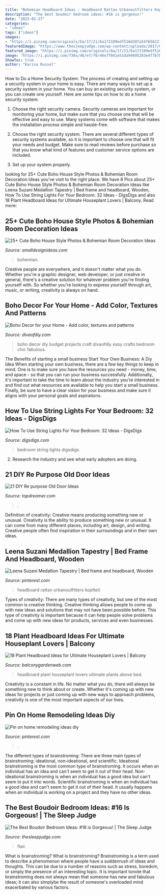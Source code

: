 ```yaml
---
title: "Bohemian Headboard Ideas : Headboard Rattan Urbanoutfitters Kopfteil"
description: "The best boudoir bedroom ideas: #16 is gorgeous!"
date: "2023-01-27"
categories:
- "ideas"
tags: ["ideas"]
images:
- "https://i.pinimg.com/originals/6a/17/21/6a172109edf516d387a54f656221c4f6.png"
featuredImage: "https://www.thesleepjudge.com/wp-content/uploads/2017/08/Bohemian-Flair.jpg"
featured_image: "https://i.pinimg.com/originals/6a/17/21/6a172109edf516d387a54f656221c4f6.png"
image: "https://i.pinimg.com/736x/46/e7/f0/46e7f041e51da94695203e4f7b7b9a2b.jpg"
ShowToc: true
author: "Karina Russel"
---
```



How to Do a Home Security System: The process of creating and setting up a security system in your home is easy.
There are many ways to set up a security system in your home. You can buy an existing security system, or you can create one yourself. Here are some tips on how to do a home security system:
1. Choose the right security camera. Security cameras are important for monitoring your home, but make sure that you choose one that will be effective and easy to use. Many systems come with software that makes the installation process simple and hassle-free.

2. Choose the right security system. There are several different types of security systems available, so it is important to choose one that will fit your needs and budget. Make sure to read reviews before purchase so that you know what kind of features and customer service options are included.

3. Set up your system properly.

	

		
looking for 25+ Cute Boho House Style Photos &amp; Bohemian Room Decoration Ideas you've visit to the right place. We have 8 Pics about 25+ Cute Boho House Style Photos &amp; Bohemian Room Decoration Ideas like Leena Suzani Medallion Tapestry | Bed frame and headboard, Wooden, How To Use String Lights For Your Bedroom: 32 Ideas - DigsDigs and also 18 Plant Headboard Ideas for Ultimate Houseplant Lovers | Balcony. Read more:
		
    
## 25+ Cute Boho House Style Photos &amp; Bohemian Room Decoration Ideas

<img loading=lazy src="https://www.smalldesignideas.com/wp-content/uploads/2018/01/boho_house_026-min.jpg" onerror="this.onerror=null;this.src='https://tse4.mm.bing.net/th?id=OIP.NWlWeFR2gX1zmktXKwr7_QHaJ8&amp;pid=15.1';" alt="25+ Cute Boho House Style Photos &amp; Bohemian Room Decoration Ideas">

_Source: smalldesignideas.com_

>bohemian. 

	

Creative people are everywhere, and it doesn't matter what you do. Whether you're a graphic designer, web developer, or just creative in general, there's a creative solution for whatever problem you're finding yourself with. So whether you're looking to express yourself through art, music, or writing, creativity is always on hand.

    
## Boho Decor For Your Home - Add Color, Textures And Patterns

<img loading=lazy src="http://divaofdiy.com/wp-content/uploads/2018/03/www.leanelee.com_.png" onerror="this.onerror=null;this.src='https://tse3.mm.bing.net/th?id=OIP.Grs32Wok686zfJs7lRO-3QHaLG&amp;pid=15.1';" alt="Boho Decor for your Home - Add color, textures and patterns">

_Source: divaofdiy.com_

>boho decor diy budget projects craft divaofdiy easy crafts bedroom chic fabulous. 

	

The Benefits of starting a small business
Start Your Own Business: A Diy Idea 
When starting your own business, there are a few key things to keep in mind. One is to make sure you have the resources you need - money, time, and space - so that you can run your business successfully. Additionally, it's important to take the time to learn about the industry you're interested in and find out what resources are available to help you start a small business. Finally, be sure to have a clear vision for your business and make sure it aligns with your personal goals and aspirations.

    
## How To Use String Lights For Your Bedroom: 32 Ideas - DigsDigs

<img loading=lazy src="https://www.digsdigs.com/photos/how-to-use-string-lights-for-your-bedroom-ideas-18-554x831.jpg" onerror="this.onerror=null;this.src='https://tse2.mm.bing.net/th?id=OIP.MwStiZgjDQuNY3bJrGmW8AHaLH&amp;pid=15.1';" alt="How To Use String Lights For Your Bedroom: 32 Ideas - DigsDigs">

_Source: digsdigs.com_

>bedroom string lights digsdigs. 

	

2. Research the industry and see what early adopters are doing.

    
## 21 DIY Re Purpose Old Door Ideas

<img loading=lazy src="https://topdreamer.com/wp-content/uploads/2013/08/door22.jpg" onerror="this.onerror=null;this.src='https://tse2.mm.bing.net/th?id=OIP.qvYbAp37lBOSELW79oM96AHaLH&amp;pid=15.1';" alt="21 DIY Re purpose Old Door Ideas">

_Source: topdreamer.com_

>. 

	

Definition of creativity: Creative means producing something new or unusual.
Creativity is the ability to produce something new or unusual. It can come from many different places, including art, design, and writing. Creative people often find inspiration in their surroundings and in their own ideas.

    
## Leena Suzani Medallion Tapestry | Bed Frame And Headboard, Wooden

<img loading=lazy src="https://i.pinimg.com/originals/6a/17/21/6a172109edf516d387a54f656221c4f6.png" onerror="this.onerror=null;this.src='https://tse2.mm.bing.net/th?id=OIP.AGkRiTVFnl9sDOxKc6mx9gHaLH&amp;pid=15.1';" alt="Leena Suzani Medallion Tapestry | Bed frame and headboard, Wooden">

_Source: pinterest.com_

>headboard rattan urbanoutfitters kopfteil. 

	

Types of creativity:
There are many types of creativity, but one of the most common is creative thinking. Creative thinking allows people to come up with new ideas and solutions that may not have been possible before. This type of creativity is important because it can help people solve problems and come up with new ideas for products, services and even businesses.

    
## 18 Plant Headboard Ideas For Ultimate Houseplant Lovers | Balcony

<img loading=lazy src="https://balconygardenweb-lhnfx0beomqvnhspx.netdna-ssl.com/wp-content/uploads/2020/12/3Plant-Headboard-Ideas.jpg" onerror="this.onerror=null;this.src='https://tse2.mm.bing.net/th?id=OIP.gCOsnCxmcN38L-ICbF362AHaHa&amp;pid=15.1';" alt="18 Plant Headboard Ideas for Ultimate Houseplant Lovers | Balcony">

_Source: balconygardenweb.com_

>headboard plant houseplant lovers ultimate plants above bed. 

	

Creativity is a constant in life. No matter what you do, there will always be something new to think about or create. Whether it's coming up with new ideas for projects or just coming up with new ways to approach problems, creativity is one of the most important aspects of our lives.

    
## Pin On Home Remodeling Ideas Diy

<img loading=lazy src="https://i.pinimg.com/736x/46/e7/f0/46e7f041e51da94695203e4f7b7b9a2b.jpg" onerror="this.onerror=null;this.src='https://tse1.mm.bing.net/th?id=OIP.8kcJW_EQUs3uMNuxBC9fUwHaLG&amp;pid=15.1';" alt="Pin on home remodeling ideas diy">

_Source: pinterest.com_

>. 

	

The different types of brainstroming:
There are three main types of brainstroming: ideational, non-ideational, and scientific. Ideational brainstroming is the most common type of brainstroming. It occurs when an individual has an idea and can't seem to get it out of their head. Non-ideational brainstroming is when an individual has a good idea but can't seem to put it into words. Scientific brainstroming is when an individual has a good idea and can't seem to get it out of their head. It usually happens when an individual is working on a project and they have no other ideas.

    
## The Best Boudoir Bedroom Ideas: #16 Is Gorgeous! | The Sleep Judge

<img loading=lazy src="https://www.thesleepjudge.com/wp-content/uploads/2017/08/Bohemian-Flair.jpg" onerror="this.onerror=null;this.src='https://tse1.mm.bing.net/th?id=OIP.rZXfcUthT4_aZRd3S_2UXQHaJ4&amp;pid=15.1';" alt="The Best Boudoir Bedroom Ideas: #16 is Gorgeous! | The Sleep Judge">

_Source: thesleepjudge.com_

>flair. 

	

What is brainstroming?
What is brainstroming? Brainstroming is a term used to describe a phenomenon where people have a suddenrush of ideas and thoughts. This can be due to a number of reasons such as stress, boredom, or simply the presence of an interesting topic. It is important tonote that brainstroming does not always mean that someone has new and fabulous ideas; it can also simplybe the result of someone's overloaded mind exacerbated by various factors.


